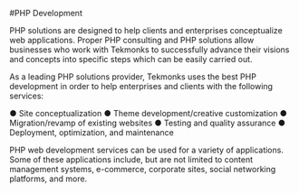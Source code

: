 #PHP Development

PHP solutions are designed to help clients and enterprises conceptualize web applications. Proper PHP consulting and PHP solutions allow businesses who work with Tekmonks to successfully advance their visions and concepts into specific steps which can be easily carried out.

As a leading PHP solutions provider, Tekmonks uses the best PHP development in order to help enterprises and clients with the following services:

● Site conceptualization
● Theme development/creative customization
● Migration/revamp of existing websites
● Testing and quality assurance
● Deployment, optimization, and maintenance

PHP web development services can be used for a variety of applications. Some of these applications include, but are not limited to content management systems, e-commerce, corporate sites, social networking platforms, and more.